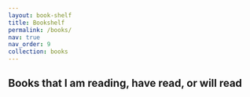 ```yaml
---
layout: book-shelf
title: Bookshelf
permalink: /books/
nav: true
nav_order: 9
collection: books
---
```


## Books that I am reading, have read, or will read
